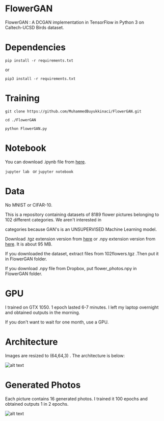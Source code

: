 # FlowerGAN
FlowerGAN : A DCGAN implementation in TensorFlow in Python 3 on Caltech-UCSD Birds dataset.

# Dependencies

```pip install -r requirements.txt```

or

```pip3 install -r requirements.txt```

# Training

```git clone https://github.com/MuhammedBuyukkinaci/FlowerGAN.git```

```cd ./FlowerGAN```

```python FlowerGAN.py ```

# Notebook

You can  download .ipynb file from [here](https://github.com/MuhammedBuyukkinaci/My-Jupyter-Files-1/blob/master/FLOWER_dcgan.ipynb).

```jupyter lab ``` or ```jupyter notebook ```

# Data
No MNIST or CIFAR-10. 

This is a repository containing datasets of 8189 flower pictures belonging to 102 different categories. We aren't interested in

categories because GAN's is an UNSUPERVISED Machine Learning model.

Download .tgz extension version from [here](
http://www.robots.ox.ac.uk/~vgg/data/flowers/102/) or .npy extension version from [here](
https://www.dropbox.com/s/gmu2cxgjktcnw40/flower_photos.npy?dl=0). It is about 95 MB.

If you downloaded the dataset, extract files from 102flowers.tgz .Then put it in FlowerGAN folder.

If you download .npy file from Dropbox, put flower_photos.npy in FlowerGAN folder.

# GPU
I trained on GTX 1050. 1 epoch lasted 6-7 minutes. I left my laptop overnight and obtained outputs in the morning.

If you don't want to wait for one month, use a GPU.

# Architecture
Images are resized to (64,64,3) . The architecture is below:

![alt text](https://cdn-images-1.medium.com/max/1800/1*JnUzBXe5Zq-HT--iNKrCuQ.png) 

# Generated Photos
Each picture contains 16 generated photos. I trained it 100 epochs and obtained outputs 1 in 2 epochs.

![alt text](https://github.com/MuhammedBuyukkinaci/FlowerGAN/blob/master/generated_photos.gif)
